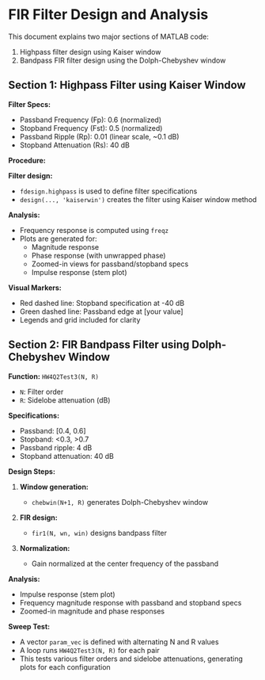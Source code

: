 # FIR Filter Design and Analysis

This document explains two major sections of MATLAB code:

1. Highpass filter design using Kaiser window
2. Bandpass FIR filter design using the Dolph-Chebyshev window

## Section 1: Highpass Filter using Kaiser Window

**Filter Specs:**

- Passband Frequency (Fp): 0.6 (normalized)
- Stopband Frequency (Fst): 0.5 (normalized)
- Passband Ripple (Rp): 0.01 (linear scale, ~0.1 dB)
- Stopband Attenuation (Rs): 40 dB

**Procedure:**

**Filter design:**
- `fdesign.highpass` is used to define filter specifications
- `design(..., 'kaiserwin')` creates the filter using Kaiser window method

**Analysis:**
- Frequency response is computed using `freqz`
- Plots are generated for:
  - Magnitude response
  - Phase response (with unwrapped phase)
  - Zoomed-in views for passband/stopband specs
  - Impulse response (stem plot)

**Visual Markers:**
- Red dashed line: Stopband specification at -40 dB
- Green dashed line: Passband edge at [your value]
- Legends and grid included for clarity

## Section 2: FIR Bandpass Filter using Dolph-Chebyshev Window

**Function:** `HW4Q2Test3(N, R)`
- `N`: Filter order
- `R`: Sidelobe attenuation (dB)

**Specifications:**
- Passband: [0.4, 0.6]
- Stopband: <0.3, >0.7
- Passband ripple: 4 dB
- Stopband attenuation: 40 dB

**Design Steps:**

1. **Window generation:**
   - `chebwin(N+1, R)` generates Dolph-Chebyshev window

2. **FIR design:**
   - `fir1(N, wn, win)` designs bandpass filter

3. **Normalization:**
   - Gain normalized at the center frequency of the passband

**Analysis:**
- Impulse response (stem plot)
- Frequency magnitude response with passband and stopband specs
- Zoomed-in magnitude and phase responses

**Sweep Test:**
- A vector `param_vec` is defined with alternating N and R values
- A loop runs `HW4Q2Test3(N, R)` for each pair
- This tests various filter orders and sidelobe attenuations, generating plots for each configuration
